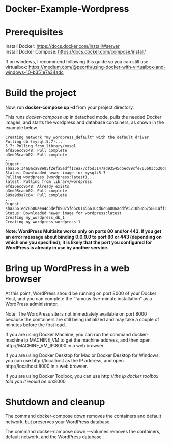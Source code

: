 # Docker-Example-Wordpress


# Prerequisites
Install Docker: https://docs.docker.com/install/#server  
Install Docker Compose: https://docs.docker.com/compose/install/  

If on windows, I recommend following this guide so you can still use virtualbox: https://medium.com/@peorth/using-docker-with-virtualbox-and-windows-10-b351e7a34adc  
  
  
  
# Build the project  
Now, run **docker-compose up -d** from your project directory.  

This runs *docker-compose up* in detached mode, pulls the needed Docker images, and starts the wordpress and database containers, as shown in the example below.  

```$ docker-compose up -d  
Creating network "my_wordpress_default" with the default driver  
Pulling db (mysql:5.7)...  
5.7: Pulling from library/mysql  
efd26ecc9548: Pull complete  
a3ed95caeb02: Pull complete  
...  
Digest: sha256:34a0aca88e85f2efa5edff1cea77cf5d3147ad93545dbec99cfe705b03c520de  
Status: Downloaded newer image for mysql:5.7  
Pulling wordpress (wordpress:latest)...  
latest: Pulling from library/wordpress  
efd26ecc9548: Already exists  
a3ed95caeb02: Pull complete  
589a9d9a7c64: Pull complete  
...  
Digest: sha256:ed28506ae44d5def89075fd5c01456610cd6c64006addfe5210b8c675881aff6  
Status: Downloaded newer image for wordpress:latest  
Creating my_wordpress_db_1  
Creating my_wordpress_wordpress_1  
```
**Note: WordPress Multisite works only on ports 80 and/or 443. If you get an error message about binding 0.0.0.0 to port 80 or 443 (depending on which one you specified), it is likely that the port you configured for WordPress is already in use by another service.**  
  
# Bring up WordPress in a web browser  
At this point, WordPress should be running on port 8000 of your Docker Host, and you can complete the “famous five-minute installation” as a WordPress administrator.  
  
Note: The WordPress site is not immediately available on port 8000 because the containers are still being initialized and may take a couple of minutes before the first load.  
  
If you are using Docker Machine, you can run the command docker-machine ip MACHINE_VM to get the machine address, and then open http://MACHINE_VM_IP:8000 in a web browser.  
  
If you are using Docker Desktop for Mac or Docker Desktop for Windows, you can use http://localhost as the IP address, and open http://localhost:8000 in a web browser.  
  
If you are using Docker Toolbox, you can use http://*the ip docker toolbox told you it would be on*:8000  
  
# Shutdown and cleanup  
The command docker-compose down removes the containers and default network, but preserves your WordPress database.  
  
The command docker-compose down --volumes removes the containers, default network, and the WordPress database.  
  
